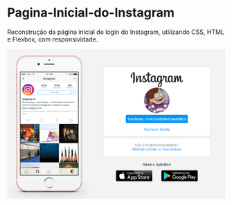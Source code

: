 # Pagina-Inicial-do-Instagram
Reconstrução da página inicial de login do Instagram, utilizando CSS, HTML e Flexbox, com responsividade.

![](img/final.png)
